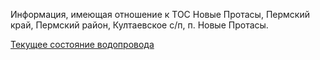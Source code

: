 Информация, имеющая отношение к ТОС Новые Протасы, Пермский край, Пермский район, Култаевское с/п, п. Новые Протасы.

[Текущее состояние водопровода](https://github.com/GadskyPapa/protasy/blob/master/water.md)
